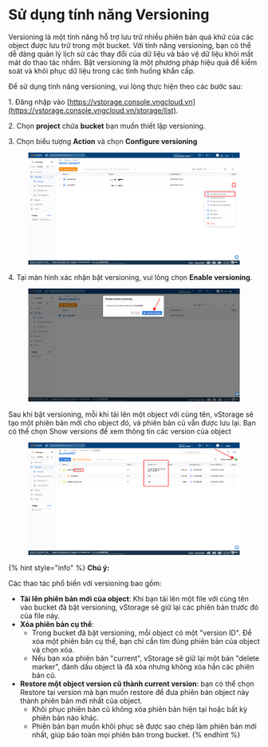 # Sử dụng tính năng Versioning

Versioning là một tính năng hỗ trợ lưu trữ nhiều phiên bản quá khứ của các object được lưu trữ trong một bucket. Với tính năng versioning, bạn có thể dễ dàng quản lý lịch sử các thay đổi của dữ liệu và bảo vệ dữ liệu khỏi mất mát do thao tác nhầm. Bật versioning là một phương pháp hiệu quả để kiểm soát và khôi phục dữ liệu trong các tình huống khẩn cấp.

Để sử dụng tính năng versioning, vui lòng thực hiện theo các bước sau:&#x20;

1\. Đăng nhập vào [https://vstorage.console.vngcloud.vn](https://vstorage.console.vngcloud.vn/storage/list).

2\. Chọn **project** chứa **bucket** bạn muốn thiết lập versioning.

3\. Chọn biểu tượng **Action** và chọn **Configure versioning**

<figure><img src="../../../../../../.gitbook/assets/image (801).png" alt=""><figcaption></figcaption></figure>

4\. Tại màn hình xác nhận bật versioning, vui lòng chọn **Enable versioning**.

<figure><img src="../../../../../../.gitbook/assets/image (12) (1) (1) (1) (1) (1) (1) (1) (1) (1) (1) (1).png" alt=""><figcaption></figcaption></figure>

Sau khi bật versioning, mỗi khi tải lên một object với cùng tên, vStorage sẽ tạo một phiên bản mới cho object đó, và phiên bản cũ vẫn được lưu lại. Bạn có thể chọn Show versions để xem thông tin các version của object

<figure><img src="../../../../../../.gitbook/assets/image (13) (1) (1) (1) (1) (1) (1) (1) (1) (1).png" alt=""><figcaption></figcaption></figure>

{% hint style="info" %}
**Chú ý:**

&#x20;Các thao tác phổ biến với versioning bao gồm:

* **Tải lên phiên bản mới của object**: Khi bạn tải lên một file với cùng tên vào bucket đã bật versioning, vStorage sẽ giữ lại các phiên bản trước đó của file này.
* **Xóa phiên bản cụ thể**:
  * Trong bucket đã bật versioning, mỗi object có một "version ID". Để xóa một phiên bản cụ thể, bạn chỉ cần tìm đúng phiên bản của object và chọn xóa.
  * Nếu bạn xóa phiên bản "current", vStorage sẽ giữ lại một bản "delete marker", đánh dấu object là đã xóa nhưng không xóa hẳn các phiên bản cũ.
* **Restore một object version cũ thành current version**: bạn có thể chọn Restore tại version mà bạn muốn restore để đưa phiên bản object này thành phiên bản mới nhất của object.
  * Khôi phục phiên bản cũ không xóa phiên bản hiện tại hoặc bất kỳ phiên bản nào khác.
  * Phiên bản bạn muốn khôi phục sẽ được sao chép làm phiên bản mới nhất, giúp bảo toàn mọi phiên bản trong bucket.
{% endhint %}
